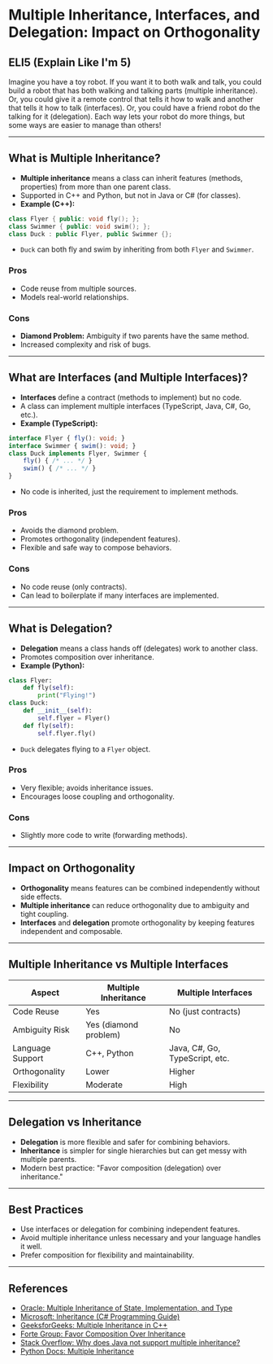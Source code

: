 # Multiple Inheritance, Interfaces, and Delegation: Impact on Orthogonality

## ELI5 (Explain Like I'm 5)
Imagine you have a toy robot. If you want it to both walk and talk, you could build a robot that has both walking and talking parts (multiple inheritance). Or, you could give it a remote control that tells it how to walk and another that tells it how to talk (interfaces). Or, you could have a friend robot do the talking for it (delegation). Each way lets your robot do more things, but some ways are easier to manage than others!

---

## What is Multiple Inheritance?
- **Multiple inheritance** means a class can inherit features (methods, properties) from more than one parent class.
- Supported in C++ and Python, but not in Java or C# (for classes).
- **Example (C++):**
```cpp
class Flyer { public: void fly(); };
class Swimmer { public: void swim(); };
class Duck : public Flyer, public Swimmer {};
```
- `Duck` can both fly and swim by inheriting from both `Flyer` and `Swimmer`.

### Pros
- Code reuse from multiple sources.
- Models real-world relationships.

### Cons
- **Diamond Problem:** Ambiguity if two parents have the same method.
- Increased complexity and risk of bugs.

---

## What are Interfaces (and Multiple Interfaces)?
- **Interfaces** define a contract (methods to implement) but no code.
- A class can implement multiple interfaces (TypeScript, Java, C#, Go, etc.).
- **Example (TypeScript):**
```typescript
interface Flyer { fly(): void; }
interface Swimmer { swim(): void; }
class Duck implements Flyer, Swimmer {
    fly() { /* ... */ }
    swim() { /* ... */ }
}
```
- No code is inherited, just the requirement to implement methods.

### Pros
- Avoids the diamond problem.
- Promotes orthogonality (independent features).
- Flexible and safe way to compose behaviors.

### Cons
- No code reuse (only contracts).
- Can lead to boilerplate if many interfaces are implemented.

---

## What is Delegation?
- **Delegation** means a class hands off (delegates) work to another class.
- Promotes composition over inheritance.
- **Example (Python):**
```python
class Flyer:
    def fly(self):
        print("Flying!")
class Duck:
    def __init__(self):
        self.flyer = Flyer()
    def fly(self):
        self.flyer.fly()
```
- `Duck` delegates flying to a `Flyer` object.

### Pros
- Very flexible; avoids inheritance issues.
- Encourages loose coupling and orthogonality.

### Cons
- Slightly more code to write (forwarding methods).

---

## Impact on Orthogonality
- **Orthogonality** means features can be combined independently without side effects.
- **Multiple inheritance** can reduce orthogonality due to ambiguity and tight coupling.
- **Interfaces** and **delegation** promote orthogonality by keeping features independent and composable.

---

## Multiple Inheritance vs Multiple Interfaces
| Aspect                | Multiple Inheritance         | Multiple Interfaces           |
|-----------------------|-----------------------------|-------------------------------|
| Code Reuse            | Yes                         | No (just contracts)           |
| Ambiguity Risk        | Yes (diamond problem)       | No                            |
| Language Support      | C++, Python                 | Java, C#, Go, TypeScript, etc.|
| Orthogonality         | Lower                       | Higher                        |
| Flexibility           | Moderate                    | High                          |

---

## Delegation vs Inheritance
- **Delegation** is more flexible and safer for combining behaviors.
- **Inheritance** is simpler for single hierarchies but can get messy with multiple parents.
- Modern best practice: "Favor composition (delegation) over inheritance."

---

## Best Practices
- Use interfaces or delegation for combining independent features.
- Avoid multiple inheritance unless necessary and your language handles it well.
- Prefer composition for flexibility and maintainability.

---

## References
- [Oracle: Multiple Inheritance of State, Implementation, and Type](https://docs.oracle.com/javase/tutorial/java/IandI/multipleinheritance.html)
- [Microsoft: Inheritance (C# Programming Guide)](https://learn.microsoft.com/en-us/dotnet/csharp/programming-guide/classes-and-structs/inheritance)
- [GeeksforGeeks: Multiple Inheritance in C++](https://www.geeksforgeeks.org/multiple-inheritance-in-c/)
- [Forte Group: Favor Composition Over Inheritance](https://fortegrp.com/favor-composition-over-inheritance/)
- [Stack Overflow: Why does Java not support multiple inheritance?](https://stackoverflow.com/questions/53307/why-does-java-not-support-multiple-inheritance)
- [Python Docs: Multiple Inheritance](https://docs.python.org/3/tutorial/classes.html#multiple-inheritance) 